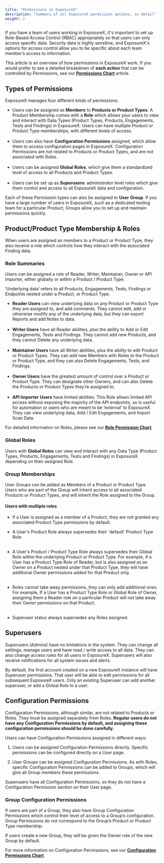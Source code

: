 ```yaml
---
title: "Permissions in ExposureX"
description: "Summary of all ExposureX permission options, in detail"
weight: 2
---
```


If you have a team of users working in ExposureX, it's important to set up Role\-Based Access Control (RBAC) appropriately so that users can only access specific data. Security data is highly sensitive, and ExposureX's options for access control allow you to be specific about each team member’s access to information.

This article is an overview of how permissions in ExposureX work.  If you would prefer to see a detailed breakdown of **each action** that can be controlled by Permissions, see our **[Permissions Chart](../user_permission_chart/)** article.

## Types of Permissions

ExposureX manages four different kinds of permissions:

* Users can be assigned as **Members** to **Products or Product Types**. A Product Membership comes with a **Role** which allows your users to view and interact with Data Types (Product Types, Products, Engagements, Tests and Findings) in ExposureX. Users can have multiple Product or Product Type memberships, with different levels of access.   
​
* Users can also have **Configuration Permissions** assigned, which allow them to access configuration pages in ExposureX. Configuration Permissions are not related to Products or Product Types, and are not associated with Roles.  
​
* Users can be assigned **Global Roles**, which give them a standardized level of access to all Products and Product Types.  
​
* Users can be set up as **Superusers**: administrator level roles which give them control and access to all ExposureX data and configuration.

Each of these Permission types can also be assigned to **User** **Group**. If you have a large number of users in ExposureX, such as a dedicated testing team for a particular Product, Groups allow you to set up and maintain permissions quickly.

## Product/Product Type Membership \& Roles

When users are assigned as members to a Product or Product Type, they also receive a role which controls how they interact with the associated Finding data.

### Role Summaries

Users can be assigned a role of Reader, Writer, Maintainer, Owner or API Importer, either globally or within a Product / Product Type.

‘Underlying data’ refers to all Products, Engagements, Tests, Findings or Endpoints nested under a Product, or Product Type.

* **Reader Users** can view underlying data on any Product or Product Type they are assigned to, and add comments. They cannot edit, add or otherwise modify any of the underlying data, but they can export Reports and add Notes to data.  
​
* **Writer Users** have all Reader abilities, plus the ability to Add or Edit Engagements, Tests and Findings. They cannot add new Products, and they cannot Delete any underlying data.  
​
* **Maintainer Users** have all Writer abilities, plus the ability to edit Product or Product Types. They can add new Members with Roles to the Product or Product Type, and they can also Delete Engagements, Tests, and Findings.  
​
* **Owner Users** have the greatest amount of control over a Product or Product Type. They can designate other Owners, and can also Delete the Products or Product Types they’re assigned to.  
​
* **API Importer** **Users** have limited abilities. This Role allows limited API access without exposing the majority of the API endpoints, so is useful for automation or users who are meant to be ‘external’ to ExposureX. They can view underlying data, Add / Edit Engagements, and Import Scan Data.

For detailed information on Roles, please see our **[Role Permission Chart](../user_permission_chart/)**.

### Global Roles

Users with **Global Roles** can view and interact with any Data Type (Product Types, Products, Engagements, Tests and Findings) in ExposureX depending on their assigned Role.

### Group Memberships

User Groups can be added as Members of a Product or Product Type. Users who are part of the Group will inherit access to all associated Products or Product Types, and will inherit the Role assigned to the Group.

#### Users with multiple roles

* If a User is assigned as a member of a Product, they are not granted any associated Product Type permissions by default.

* A User's Product Role always supersedes their 'default' Product Type Role.  
​
* A User's Product / Product Type Role always supersedes their Global Role within the underlying Product or Product Type. For example, if a User has a Product Type Role of Reader, but is also assigned as an Owner on a Product nested under that Product Type, they will have additional Owner permissions added for that Product only.   
​
* Roles cannot take away permissions, they can only add additional ones. For example, If a User has a Product Type Role or Global Role of Owner, assigning them a Reader role on a particular Product will not take away their Owner permissions on that Product.  
​
* Superuser status always supersedes any Roles assigned.

## Superusers

Superusers (Admins) have no limitations in the system. They can change all settings, manage users and have read / write access to all data. They can also change access rules for all users in ExposureX. Superusers will also receive notifications for all system issues and alerts.

By default, the first account created on a new ExposureX instance will have Superuser permissions. That user will be able to edit permissions for all subsequent ExposureX users. Only an existing Superuser can add another superuser, or add a Global Role to a user. 

## Configuration Permissions

Configuration Permissions, although similar, are not related to Products or Roles. They must be assigned separately from Roles. **Regular** **users do not have any Configuration Permissions by default, and assigning these configuration permissions should be done carefully.**

Users can have Configuration Permissions assigned in different ways:

1. Users can be assigned Configuration Permissions directly. Specific permissions can be configured directly on a User page.  

2. User Groups can be assigned Configuration Permissions. As with Roles, specific Configuration Permissions can be added to Groups, which will give all Group members these permissions.

Superusers have all Configuration Permissions, so they do not have a Configuration Permission section on their User page.

### Group Configuration Permissions

If users are part of a Group, they also have Group Configuration Permissions which control their level of access to a Group’s configuration. Group Permissions do not correspond to the Group’s Product or Product Type membership.

If users create a new Group, they will be given the Owner role of the new Group by default.

For more information on Configuration Permissions, see our **[Configuration Permissions Chart](../user_permission_chart/#configuration-permission-chart)**.
